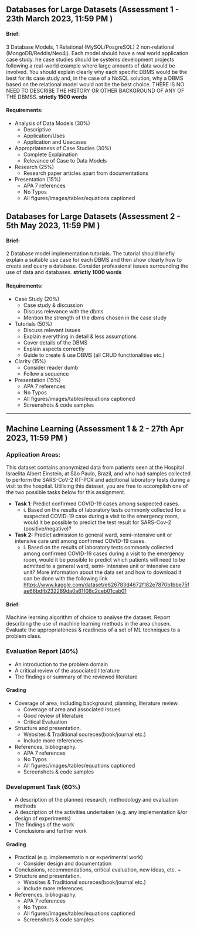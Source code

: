 ## Databases for Large Datasets (Assessment 1 - 23th March 2023, 11:59 PM )

#### Brief:
3 Database Models, 1 Relational (MySQL/PosgreSQL) 2 non-relational (MongoDB/Reddis/Neo4j). Each model should have a real world application case study. he case studies should be systems development projects following a real-world example where large amounts of data would be
involved. You should explain clearly why each specific DBMS would be the best for its case
study and, in the case of a NoSQL solution, why a DBMS based on the relational
model would not be the best choice. THERE IS NO NEED TO DESCRIBE THE HISTORY OR OTHER
BACKGROUND OF ANY OF THE DBMSS. **strictly 1500 words**

#### Requirements:
- Analysis of Data Models (30%)
	+ Descriptive
	+ Application/Uses
	+ Application and Usecases
- Appropriateness of Case Studies (30%)
	+ Complete Explaination
	+ Relevance of Case to Data Models
- Research (25%)
	+ Research paper articles apart from documentations
- Presentation (15%)
	+ APA 7 references
	+ No Typos
	+ All figures/images/tables/equations captioned

## Databases for Large Datasets (Assessment 2 - 5th May 2023, 11:59 PM )

#### Brief:
2 Database model implementation tutorials. The tutorial should briefly explain a suitable use case for each DBMS and then show clearly how to create and query a database. Consider professional issues surrounding the use of data and databases. **strictly 1000 words**

#### Requirements:
- Case Study (20%)
	+ Case study & discussion
	+ Discuss relevance with the dbms
	+ Mention the strength of the dbms chosen in the case study
- Tutorials (50%)
	+ Discuss relevant issues
	+ Explain everything in detail & less assumptions
	+ Cover details of the DBMS
	+ Explain aspects correctly
	+ Guide to create & use DBMS (all CRUD functionalities etc.)
- Clarity (15%)
	+ Consider reader dumb
	+ Follow a sequence
- Presentation (15%)
	+ APA 7 references
	+ No Typos
	+ All figures/images/tables/equations captioned
	+ Screenshots & code samples

---

## Machine Learning (Assessment 1 & 2 - 27th Apr 2023, 11:59 PM )
### Application Areas:
This dataset contains anonymized data from patients seen at the Hospital Israelita Albert Einstein, at São Paulo, Brazil, and who had samples collected to perform the SARS-CoV-2 RT-PCR and additional laboratory tests during a visit to the hospital. Utilising this dataset, you are free to accomplish one of the two possible tasks below for this assignment.
- **Task 1**: Predict confirmed COVID-19 cases among suspected cases.
	- i. Based on the results of laboratory tests commonly collected for a suspected COVID-19 case during a visit to the emergency room, would it be possible to predict the test result for SARS-Cov-2 (positive/negative)?
- **Task 2:** Predict admission to general ward, semi-intensive unit or intensive care unit among confirmed COVID-19 cases.
	- i. Based on the results of laboratory tests commonly collected among confirmed COVID-19 cases during a visit to the emergency room, would it be possible to predict which patients will need to be admitted to a general ward, semi- intensive unit or intensive care unit?
	More information about the data set and how to download it can be done with the following link https://www.kaggle.com/dataset/e626783d4672f182e7870b1bbe75fae66bdfb232289da0a61f08c2ceb01cab01

#### Brief: 
Machine learning algorithm of choice to analyse the dataset. Report describing the use of machine learning methods in the area chosen. Evaluate the appropriateness & readiness of a set of ML techniques to a problem class.

### Evaluation Report (40%)
- An introduction to the problem domain
- A critical review of the associated literature
- The findings or summary of the reviewed literature

#### Grading
- Coverage of area, including background, planning, literature review.
	+ Coverage of area and associated issues
	+ Good review of literature
	+ Critical Evaluation
- Structure and presentation.
	+ Websites & Traditional soureces(book/journal etc.)
	+ Include more references
- References, bibliography.
	+ APA 7 references
	+ No Typos
	+ All figures/images/tables/equations captioned
	+ Screenshots & code samples

### Development Task (60%)
- A description of the planned research, methodology and evaluation methods
- A description of the activities undertaken (e.g. any implementation &/or design of experiments)
- The findings of the work
- Conclusions and further work

#### Grading
- Practical (e.g. implementatio n or experimental work)
	+ Consider design and documentation
- Conclusions, recommendations, critical evaluation, new ideas, etc.
	+ 
- Structure and presentation.
	+ Websites & Traditional soureces(book/journal etc.)
	+ Include more references
- References, bibliography.
	+ APA 7 references
	+ No Typos
	+ All figures/images/tables/equations captioned
	+ Screenshots & code samples
